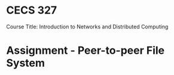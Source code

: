 # CECS 327
Course Title: Introduction to Networks and Distributed Computing

# Assignment - Peer-to-peer File System
